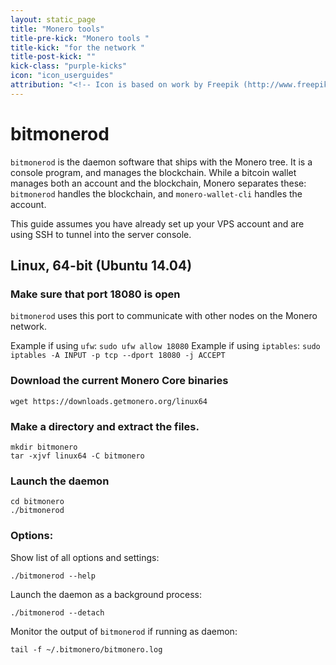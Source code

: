 ```yaml
---
layout: static_page
title: "Monero tools"
title-pre-kick: "Monero tools "
title-kick: "for the network "
title-post-kick: ""
kick-class: "purple-kicks"
icon: "icon_userguides"
attribution: "<!-- Icon is based on work by Freepik (http://www.freepik.com) and is licensed under Creative Commons BY 3.0 -->"
---
```

# bitmonerod

`bitmonerod` is the daemon software that ships with the Monero tree. It is a console program, and manages the blockchain. While a bitcoin wallet manages both an account and the blockchain, Monero separates these: `bitmonerod` handles the blockchain, and `monero-wallet-cli` handles the account.

This guide assumes you have already set up your VPS account and are using SSH to tunnel into the server console.

## Linux, 64-bit (Ubuntu 14.04)

### Make sure that port 18080 is open
`bitmonerod` uses this port to communicate with other nodes on the Monero network.

Example if using `ufw`: `sudo ufw allow 18080`
Example if using `iptables`: `sudo iptables -A INPUT -p tcp --dport 18080 -j ACCEPT`

### Download the current Monero Core binaries

    wget https://downloads.getmonero.org/linux64

### Make a directory and extract the files.

    mkdir bitmonero
    tar -xjvf linux64 -C bitmonero

### Launch the daemon

    cd bitmonero
    ./bitmonerod

### Options:

Show list of all options and settings:

    ./bitmonerod --help

Launch the daemon as a background process:

    ./bitmonerod --detach

Monitor the output of `bitmonerod` if running as daemon:

    tail -f ~/.bitmonero/bitmonero.log


